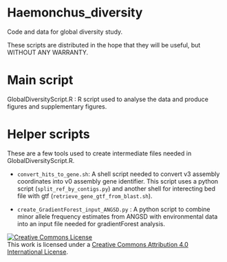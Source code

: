 # Haemonchus_diversity
Code and data for global diversity study. 

These scripts are distributed in the hope that they will be useful,
but WITHOUT ANY WARRANTY.

# Main script
GlobalDiversityScript.R : R script used to analyse the data and produce figures and supplementary figures.

# Helper scripts
These are a few tools used to create intermediate files needed in GlobalDiversityScript.R.

* ``` convert_hits_to_gene.sh ```:
A shell script needed to convert v3 assembly coordinates into v0 assembly gene identifier. This script uses a python script (```split_ref_by_contigs.py```) and another shell for interecting bed file with gtf (```retrieve_gene_gtf_from_blast.sh```).

* ``` create_GradientForest_input_ANGSD.py ``` :
A python script to combine minor allele frequency estimates from ANGSD with environmental data into an input file needed for gradientForest analysis. 

<a rel="license" href="http://creativecommons.org/licenses/by/4.0/"><img alt="Creative Commons License" style="border-width:0" src="https://i.creativecommons.org/l/by/4.0/88x31.png" /></a><br />This work is licensed under a <a rel="license" href="http://creativecommons.org/licenses/by/4.0/">Creative Commons Attribution 4.0 International License</a>.
